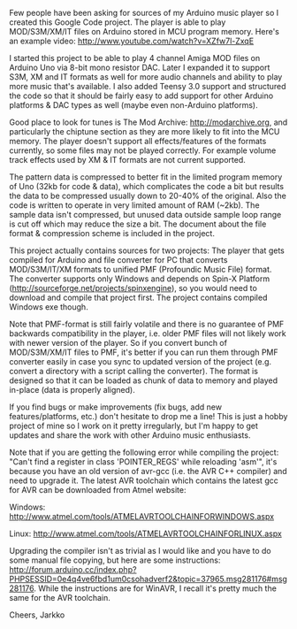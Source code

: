 Few people have been asking for sources of my Arduino music player so I created this Google Code project. The player is able to play MOD/S3M/XM/IT files on Arduino stored in MCU program memory. Here's an example video: http://www.youtube.com/watch?v=XZfw7l-ZxqE

I started this project to be able to play 4 channel Amiga MOD files on Arduino Uno via 8-bit mono resistor DAC. Later I expanded it to support S3M, XM and IT formats as well for more audio channels and ability to play more music that's available. I also added Teensy 3.0 support and structured the code so that it should be fairly easy to add support for other Arduino platforms & DAC types as well (maybe even non-Arduino platforms).

Good place to look for tunes is The Mod Archive: http://modarchive.org, and particularly the chiptune section as they are more likely to fit into the MCU memory. The player doesn't support all effects/features of the formats currently, so some files may not be played correctly. For example volume track effects used by XM & IT formats are not current supported.

The pattern data is compressed to better fit in the limited program memory of Uno (32kb for code & data), which complicates the code a bit but results the data to be compressed usually down to 20-40% of the original. Also the code is written to operate in very limited amount of RAM (~2kb). The sample data isn't compressed, but unused data outside sample loop range is cut off which may reduce the size a bit. The document about the file format & compression scheme is included in the project.

This project actually contains sources for two projects: The player that gets compiled for Arduino and file converter for PC that converts MOD/S3M/IT/XM formats to unified PMF (Profoundic Music File) format. The converter supports only Windows and depends on Spin-X Platform (http://sourceforge.net/projects/spinxengine), so you would need to download and compile that project first. The project contains compiled Windows exe though.

Note that PMF-format is still fairly volatile and there is no guarantee of PMF backwards compatibility in the player, i.e. older  PMF files will not likely work with newer version of the player. So if you convert bunch of MOD/S3M/XM/IT files to PMF, it's better if you can run them through PMF converter easily in case you sync to updated version of the project (e.g. convert a directory with a script calling the converter). The format is designed so that it can be loaded as chunk of data to memory and played in-place (data is properly aligned).

If you find bugs or make improvements (fix bugs, add new features/platforms, etc.) don't hesitate to drop me a line! This is just a hobby project of mine so I work on it pretty irregularly, but I'm happy to get updates and share the work with other Arduino music enthusiasts.

Note that if you are getting the following error while compiling the project: "Can't find a register in class 'POINTER\_REGS' while reloading 'asm'", it's because you have an old version of avr-gcc (i.e. the AVR C++ compiler) and need to upgrade it. The latest AVR toolchain which contains the latest gcc for AVR can be downloaded from Atmel website:

Windows: http://www.atmel.com/tools/ATMELAVRTOOLCHAINFORWINDOWS.aspx

Linux: http://www.atmel.com/tools/ATMELAVRTOOLCHAINFORLINUX.aspx

Upgrading the compiler isn't as trivial as I would like and you have to do some manual file copying, but here are some instructions: http://forum.arduino.cc/index.php?PHPSESSID=0e4q4ve6fbd1um0csohadverf2&topic=37965.msg281176#msg281176. While the instructions are for WinAVR, I recall it's pretty much the same for the AVR toolchain.



Cheers, Jarkko
